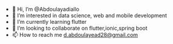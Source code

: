- 👋 Hi, I’m @Abdoulayadiallo
- 👀 I’m interested in data science, web and mobile development
- 🌱 I’m currently learning flutter
- 💞️ I’m looking to collaborate on flutter,ionic,spring boot
- 📫 How to reach me d.abdoulayead28@gmail.com

<!---
Abdoulayadiallo/Abdoulayadiallo is a ✨ special ✨ repository because its `README.md` (this file) appears on your GitHub profile.
You can click the Preview link to take a look at your changes.
--->
